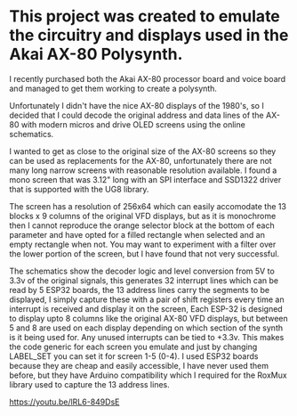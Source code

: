 # This project was created to emulate the circuitry and displays used in the Akai AX-80 Polysynth.

I recently purchased both the Akai AX-80 processor board and voice board and managed to get them working to create a polysynth. 

Unfortunately I didn't have the nice AX-80 displays of the 1980's, so I decided that I could decode the original address and data lines of the AX-80 with modern micros and drive OLED screens using the online schematics.

I wanted to get as close to the original size of the AX-80 screens so they can be used as replacements for the AX-80, unfortunately there are not many long narrow screens with reasonable resolution available. I found a mono screen that was 3.12" long with an SPI interface and SSD1322 driver that is supported with the UG8 library.

The screen has a resolution of 256x64 which can easily accomodate the 13 blocks x 9 columns of the original VFD displays, but as it is monochrome then I cannot reproduce the orange selector block at the bottom of each parameter and have opted for a filled rectangle when selected and an empty rectangle when not. You may want to experiment with a filter over the lower portion of the screen, but I have found that not very successful.

The schematics show the decoder logic and level conversion from 5V to 3.3v of the original signals, this generates 32 interrupt lines which can be read by 5 ESP32 boards, the 13 address lines carry the segments to be displayed, I simply capture these with a pair of shift registers every time an interrupt is received and display it on the screen, Each ESP-32 is designed to display upto 8 columns like the original AX-80 VFD displays, but between 5 and 8 are used on each display depending on which section of the synth is it being used for. Any unused interrupts can be tied to +3.3v. This makes the code generic for each screen you emulate and just by changing LABEL_SET you can set it for screen 1-5 (0-4). I used ESP32 boards because they are cheap and easily accessible, I have never used them before, but they have Arduino compatibility which I required for the RoxMux library used to capture the 13 address lines. 

https://youtu.be/lRL6-849DsE
